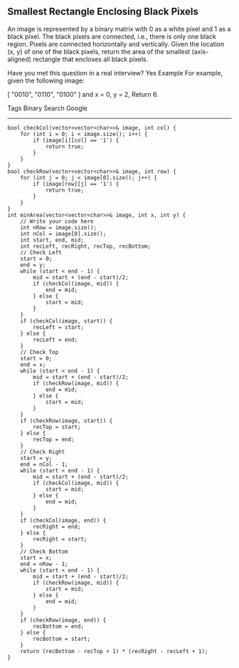 ## Smallest Rectangle Enclosing Black Pixels ## 

An image is represented by a binary matrix with 0 as a white pixel and 1 as a black pixel. The black pixels are connected, i.e., there is only one black region. Pixels are connected horizontally and vertically. Given the location (x, y) of one of the black pixels, return the area of the smallest (axis-aligned) rectangle that encloses all black pixels.

Have you met this question in a real interview? Yes
Example
For example, given the following image:

[
  "0010",
  "0110",
  "0100"
]
and x = 0, y = 2,
Return 6.

Tags 
Binary Search Google

----------
	bool checkCol(vector<vector<char>>& image, int col) {
	    for (int i = 0; i < image.size(); i++) {
	        if (image[i][col] == '1') {
	            return true;
	        }
	    }
	}
	bool checkRow(vector<vector<char>>& image, int row) {
	    for (int j = 0; j < image[0].size(); j++) {
	        if (image[row][j] == '1') {
	            return true;
	        }
	    }
	}
	int minArea(vector<vector<char>>& image, int x, int y) {
	    // Write your code here
	    int nRow = image.size();
	    int nCol = image[0].size();
	    int start, end, mid;
	    int recLeft, recRight, recTop, recBottom;
	    // Check Left
	    start = 0;
	    end = y;
	    while (start < end - 1) {
	        mid = start + (end - start)/2;
	        if (checkCol(image, mid)) {
	            end = mid;
	        } else {
	            start = mid;
	        }
	    }
	    if (checkCol(image, start)) {
	        recLeft = start;
	    } else {
	        recLeft = end;
	    }
	    // Check Top
	    start = 0;
	    end = x;
	    while (start < end - 1) {
	        mid = start + (end - start)/2;
	        if (checkRow(image, mid)) {
	            end = mid;
	        } else {
	            start = mid;
	        }
	    }
	    if (checkRow(image, start)) {
	        recTop = start;
	    } else {
	        recTop = end;
	    }
	    // Check Right
	    start = y;
	    end = nCol - 1;
	    while (start < end - 1) {
	        mid = start + (end - start)/2;
	        if (checkCol(image, mid)) {
	            start = mid;
	        } else {
	            end = mid;
	        }
	    }
	    if (checkCol(image, end)) {
	        recRight = end;
	    } else {
	        recRight = start;
	    }
	    // Check Bottom
	    start = x;
	    end = nRow - 1;
	    while (start < end - 1) {
	        mid = start + (end - start)/2;
	        if (checkRow(image, mid)) {
	            start = mid;
	        } else {
	            end = mid;
	        }
	    }
	    if (checkRow(image, end)) {
	        recBottom = end;
	    } else {
	        recBottom = start;
	    }
	    return (recBottom - recTop + 1) * (recRight - recLeft + 1);
	}